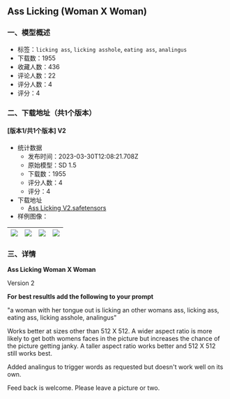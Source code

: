 ## Ass Licking (Woman X Woman)
### 一、模型概述

- 标签：`licking ass`, `licking asshole`, `eating ass`, `analingus`
- 下载数：1955
- 收藏人数：436
- 评论人数：22
- 评分人数：4
- 评分：4

### 二、下载地址（共1个版本）

#### [版本1/共1个版本] V2

- 统计数据
  - 发布时间：2023-03-30T12:08:21.708Z
  - 原始模型：SD 1.5
  - 下载数：1955
  - 评分人数：4
  - 评分：4
- 下载地址
  - [Ass Licking V2.safetensors](https://civitai.com/api/download/models/30963)
- 样例图像：

| <img src="https://image.civitai.com/xG1nkqKTMzGDvpLrqFT7WA/e29da734-4a35-4b64-3dc9-6d3e69a6be00/width=450/362743.jpeg" /> | <img src="https://image.civitai.com/xG1nkqKTMzGDvpLrqFT7WA/6fd0102c-da90-4bd1-b82c-572fb9cc1300/width=450/362764.jpeg" /> | <img src="https://image.civitai.com/xG1nkqKTMzGDvpLrqFT7WA/ad9bb0f4-b6d1-46c6-4ab7-4b4bc821d500/width=450/352269.jpeg" /> | <img src="https://image.civitai.com/xG1nkqKTMzGDvpLrqFT7WA/762258d7-d63d-4753-46a8-a7b8a86d1900/width=450/362742.jpeg" /> |
| ---- | ---- | ---- | ---- |


### 三、详情
<p><strong>Ass Licking Woman X Woman</strong></p><p>Version 2</p><p><strong>For best resultls add the following to your prompt</strong></p><p>"a woman with her tongue out is licking an other womans ass, licking ass, eating ass, licking asshole, analingus"</p><p></p><p>Works better at sizes other than 512 X 512. A wider aspect ratio is more likely to get both womens faces in the picture but increases the chance of the picture getting janky. A taller aspect ratio works better and 512 X 512 still works best.</p><p></p><p>Added analingus to trigger words as requested but doesn't work well on its own.</p><p></p><p>Feed back is welcome. Please leave a picture or two.</p>